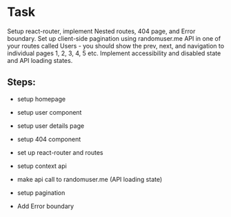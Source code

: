 # Task
Setup react-router, implement Nested routes, 404 page, and Error boundary. Set up client-side pagination using randomuser.me API in one of your routes called Users - you should show the prev, next, and navigation to individual pages 1, 2, 3, 4, 5 etc. Implement accessibility and disabled state and API loading states.


## Steps:
- setup homepage
- setup user component
- setup user details page
- setup 404 component
- set up react-router and routes
- setup context api
- make api call to randomuser.me (API loading state)

- setup pagination
- Add Error boundary

 
